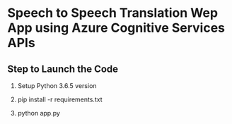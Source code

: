 # Speech to Speech Translation Wep App using Azure Cognitive Services APIs

## Step to Launch the Code

1.  Setup Python 3.6.5 version

2.  pip install -r requirements.txt

3.  python app.py
